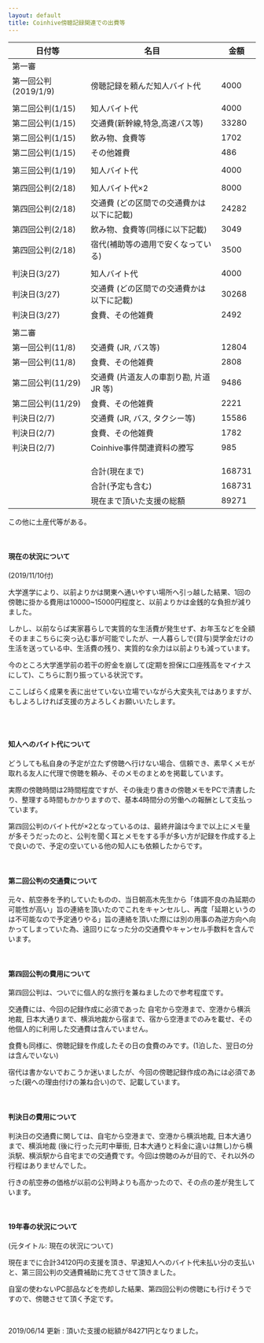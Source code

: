 ```yaml
---
layout: default
title: Coinhive傍聴記録関連での出費等
---
```


| 日付等               | 名目                                      | 金額   |
| -------------------- | ----------------------------------------- | ------ |
| 第一審               |                                           |        |
| 第一回公判(2019/1/9) | 傍聴記録を頼んだ知人バイト代              | 4000   |
|                      |                                           |        |
| 第二回公判(1/15)     | 知人バイト代                              | 4000   |
| 第二回公判(1/15)     | 交通費(新幹線,特急,高速バス等)            | 33280  |
| 第二回公判(1/15)     | 飲み物、食費等                            | 1702   |
| 第二回公判(1/15)     | その他雑費                                | 486    |
|                      |                                           |        |
| 第三回公判(1/19)     | 知人バイト代                              | 4000   |
|                      |                                           |        |
| 第四回公判(2/18)     | 知人バイト代×2                            | 8000   |
| 第四回公判(2/18)     | 交通費 (どの区間での交通費かは以下に記載) | 24282  |
| 第四回公判(2/18)     | 飲み物、食費等(同様に以下記載)            | 3049   |
| 第四回公判(2/18)     | 宿代(補助等の適用で安くなっている)        | 3500   |
|                      |                                           |        |
| 判決日(3/27)         | 知人バイト代                              | 4000   |
| 判決日(3/27)         | 交通費 (どの区間での交通費かは以下に記載) | 30268  |
| 判決日(3/27)         | 食費、その他雑費                          | 2492   |
|                      |                                           |        |
| 第二審               |                                           |        |
| 第一回公判(11/8)     | 交通費 (JR, バス等)                       | 12804  |
| 第一回公判(11/8)     | 食費、その他雑費                          | 2808   |
| 第二回公判(11/29)    | 交通費 (片道友人の車割り勘, 片道JR 等)    | 9486   |
| 第二回公判(11/29)    | 食費、その他雑費                          | 2221   |
| 判決日(2/7)          | 交通費 (JR, バス, タクシー等)             | 15586  |
| 判決日(2/7)          | 食費、その他雑費                          | 1782   |
| 判決日(2/7)          | Coinhive事件関連資料の謄写                | 985    |
|                      |                                           |        |
|                      |                                           |        |
|                      |                                           |        |
|                      | 合計(現在まで)                            | 168731 |
|                      | 合計(予定も含む)                          | 168731 |
|                      | 現在まで頂いた支援の総額                  | 89271  |

この他に土産代等がある。

<br/>

#### 現在の状況について

(2019/11/10付)

大学進学により、以前よりかは関東へ通いやすい場所へ引っ越した結果、1回の傍聴に掛かる費用は10000~15000円程度と、以前よりかは金銭的な負担が減りました。

しかし、以前ならば実家暮らしで実質的な生活費が発生せず、お年玉などを全額そのままこちらに突っ込む事が可能でしたが、一人暮らしで(貸与)奨学金だけの生活を送っている中、生活費の残り、実質的な余力は以前よりも減っています。

今のところ大学進学前の若干の貯金を崩して(定期を担保に口座残高をマイナスにして)、こちらに割り振っている状況です。

ここしばらく成果を表に出せていない立場でいながら大変失礼ではありますが、もしよろしければ支援の方よろしくお願いいたします。

<br/>

<br/>

#### 知人へのバイト代について

どうしても私自身の予定が立たず傍聴へ行けない場合、信頼でき、素早くメモが取れる友人に代理で傍聴を頼み、そのメモのまとめを掲載しています。

実際の傍聴時間は2時間程度ですが、その後走り書きの傍聴メモをPCで清書したり、整理する時間もかかりますので、基本4時間分の労働への報酬として支払っています。

第四回公判のバイト代が×2となっているのは、最終弁論は今まで以上にメモ量が多そうだったのと、公判を聞く耳とメモをする手が多い方が記録を作成する上で良いので、予定の空いている他の知人にも依頼したからです。



<br/>

#### 第二回公判の交通費について

元々、航空券を予約していたものの、当日朝高木先生から「体調不良の為延期の可能性が高い」旨の連絡を頂いたのでこれをキャンセルし、再度「延期というのは不可能なので予定通りやる」旨の連絡を頂いた際には別の用事の為逆方向へ向かってしまっていた為、遠回りになった分の交通費やキャンセル手数料を含んでいます。

<br/>

#### 第四回公判の費用について

第四回公判は、ついでに個人的な旅行を兼ねましたので参考程度です。

交通費には、今回の記録作成に必須であった 自宅から空港まで、空港から横浜地裁, 日本大通りまで、横浜地裁から宿まで、宿から空港までのみを載せ、その他個人的に利用した交通費は含んでいません。

食費も同様に、傍聴記録を作成したその日の食費のみです。(1泊した、翌日の分は含んでいない)

宿代は書かないでおこうか迷いましたが、今回の傍聴記録作成の為には必須であった(親への理由付けの兼ね合い)ので、記載しています。

<br/>

#### 判決日の費用について

判決日の交通費に関しては、自宅から空港まで、空港から横浜地裁, 日本大通りまで、横浜地裁 (後に行った元町中華街, 日本大通りと料金に違いは無し)から横浜駅、横浜駅から自宅までの交通費です。今回は傍聴のみが目的で、それ以外の行程はありませんでした。

行きの航空券の価格が以前の公判時よりも高かったので、その点の差が発生しています。

<br/>

#### 19年春の状況について

(元タイトル: 現在の状況について)

現在までに合計34120円の支援を頂き、早速知人へのバイト代未払い分の支払いと、第三回公判の交通費補助に充てさせて頂きました。

自室の使わないPC部品などを売却した結果、第四回公判の傍聴にも行けそうですので、傍聴させて頂く予定です。

<br/>

2019/06/14 更新 : 頂いた支援の総額が84271円となりました。

<br/>